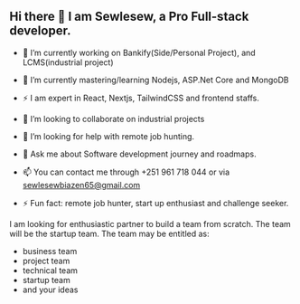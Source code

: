 ## Hi there 👋 I am Sewlesew, a Pro Full-stack developer.


- 🔭 I’m currently working on Bankify(Side/Personal Project), and LCMS(industrial project)
  
- 🌱 I’m currently mastering/learning Nodejs, ASP.Net Core and MongoDB
  
- ⚡ I am expert in React, Nextjs, TailwindCSS and frontend staffs.
  
- 👯 I’m looking to collaborate on industrial projects
  
- 🤔 I’m looking for help with remote job hunting.
  
- 💬 Ask me about Software development journey and roadmaps.
  
- 📫 You can contact me through +251 961 718 044 or via sewlesewbiazen65@gmail.com
  
- ⚡ Fun fact: remote job hunter, start up enthusiast and challenge seeker.



I am looking for enthusiastic partner to build a team from scratch. The team will be the startup team.
The team may be entitled as:
- business team
- project team
- technical team
- startup team
- and your ideas 


